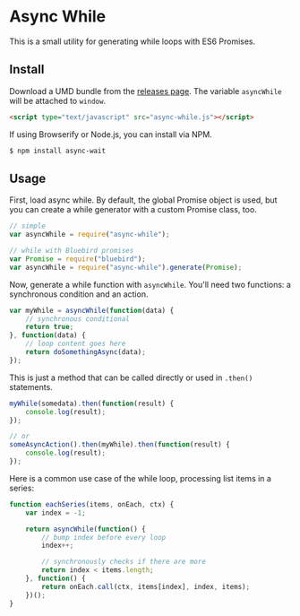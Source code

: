 # Async While

This is a small utility for generating while loops with ES6 Promises.

## Install

Download a UMD bundle from the [releases page](). The variable `asyncWhile` will be attached to `window`.

```html
<script type="text/javascript" src="async-while.js"></script>
```

If using Browserify or Node.js, you can install via NPM.

```sh
$ npm install async-wait
```

## Usage

First, load async while. By default, the global Promise object is used, but you can create a while generator with a custom Promise class, too.

```js
// simple
var asyncWhile = require("async-while");

// while with Bluebird promises
var Promise = require("bluebird");
var asyncWhile = require("async-while").generate(Promise);
```

Now, generate a while function with `asyncWhile`. You'll need two functions: a synchronous condition and an action.

```js
var myWhile = asyncWhile(function(data) {
	// synchronous conditional
	return true;
}, function(data) {
	// loop content goes here
	return doSomethingAsync(data);
});
```

This is just a method that can be called directly or used in `.then()` statements.

```js
myWhile(somedata).then(function(result) {
	console.log(result);
});

// or
someAsyncAction().then(myWhile).then(function(result) {
	console.log(result);
});
```

Here is a common use case of the while loop, processing list items in a series:

```js
function eachSeries(items, onEach, ctx) {
	var index = -1;

	return asyncWhile(function() {
		// bump index before every loop
		index++;

		// synchronously checks if there are more
		return index < items.length;
	}, function() {
		return onEach.call(ctx, items[index], index, items);
	})();
}
```
